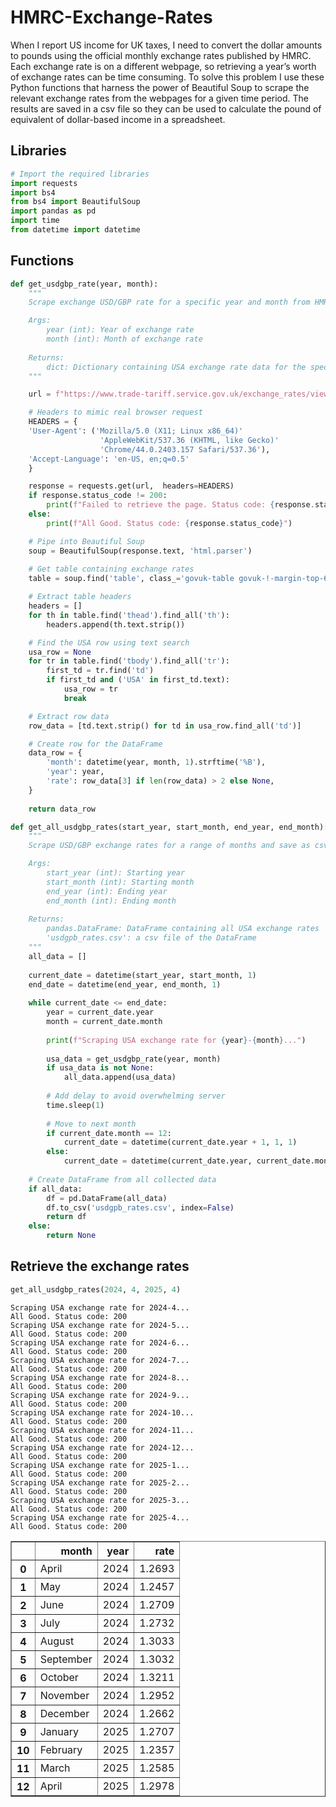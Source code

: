 # HMRC-Exchange-Rates
When I report US income for UK taxes, I need to convert the dollar amounts to pounds using the official monthly exchange rates published by HMRC. Each exchange rate is on a different webpage, so retrieving a year’s worth of exchange rates can be time consuming. To solve this problem I use these Python functions that harness the power of Beautiful Soup to scrape the relevant exchange rates from the webpages for a given time period. The results are saved in a csv file so they can be used to calculate the pound of equivalent of dollar-based income in a spreadsheet.

## Libraries


```python
# Import the required libraries
import requests
import bs4
from bs4 import BeautifulSoup
import pandas as pd
import time
from datetime import datetime
```

## Functions


```python
def get_usdgbp_rate(year, month):
    """
    Scrape exchange USD/GBP rate for a specific year and month from HMRC website

    Args:
        year (int): Year of exchange rate
        month (int): Month of exchange rate
        
    Returns:
        dict: Dictionary containing USA exchange rate data for the specified month
    """

    url = f"https://www.trade-tariff.service.gov.uk/exchange_rates/view/{year}-{month}"

    # Headers to mimic real browser request
    HEADERS = {
    'User-Agent': ('Mozilla/5.0 (X11; Linux x86_64)'
                    'AppleWebKit/537.36 (KHTML, like Gecko)'
                    'Chrome/44.0.2403.157 Safari/537.36'),
    'Accept-Language': 'en-US, en;q=0.5'
    }

    response = requests.get(url,  headers=HEADERS)
    if response.status_code != 200:
        print(f"Failed to retrieve the page. Status code: {response.status_code}")
    else:
        print(f"All Good. Status code: {response.status_code}")

    # Pipe into Beautiful Soup
    soup = BeautifulSoup(response.text, 'html.parser')
    
    # Get table containing exchange rates
    table = soup.find('table', class_='govuk-table govuk-!-margin-top-6')

    # Extract table headers
    headers = []
    for th in table.find('thead').find_all('th'):
        headers.append(th.text.strip())

    # Find the USA row using text search
    usa_row = None
    for tr in table.find('tbody').find_all('tr'):
        first_td = tr.find('td')
        if first_td and ('USA' in first_td.text):
            usa_row = tr
            break

    # Extract row data
    row_data = [td.text.strip() for td in usa_row.find_all('td')]

    # Create row for the DataFrame
    data_row = {
        'month': datetime(year, month, 1).strftime('%B'),
        'year': year,
        'rate': row_data[3] if len(row_data) > 2 else None,
    }
    
    return data_row
```


```python
def get_all_usdgbp_rates(start_year, start_month, end_year, end_month):
    """
    Scrape USD/GBP exchange rates for a range of months and save as csv

    Args:
        start_year (int): Starting year
        start_month (int): Starting month
        end_year (int): Ending year
        end_month (int): Ending month
        
    Returns:
        pandas.DataFrame: DataFrame containing all USA exchange rates
        'usdgpb_rates.csv': a csv file of the DataFrame
    """
    all_data = []
    
    current_date = datetime(start_year, start_month, 1)
    end_date = datetime(end_year, end_month, 1)
    
    while current_date <= end_date:
        year = current_date.year
        month = current_date.month
        
        print(f"Scraping USA exchange rate for {year}-{month}...")
        
        usa_data = get_usdgbp_rate(year, month)
        if usa_data is not None:
            all_data.append(usa_data)
        
        # Add delay to avoid overwhelming server
        time.sleep(1)
        
        # Move to next month
        if current_date.month == 12:
            current_date = datetime(current_date.year + 1, 1, 1)
        else:
            current_date = datetime(current_date.year, current_date.month + 1, 1)
    
    # Create DataFrame from all collected data
    if all_data:
        df = pd.DataFrame(all_data)
        df.to_csv('usdgpb_rates.csv', index=False)
        return df
    else:
        return None
```

## Retrieve the exchange rates


```python
get_all_usdgbp_rates(2024, 4, 2025, 4)
```

    Scraping USA exchange rate for 2024-4...
    All Good. Status code: 200
    Scraping USA exchange rate for 2024-5...
    All Good. Status code: 200
    Scraping USA exchange rate for 2024-6...
    All Good. Status code: 200
    Scraping USA exchange rate for 2024-7...
    All Good. Status code: 200
    Scraping USA exchange rate for 2024-8...
    All Good. Status code: 200
    Scraping USA exchange rate for 2024-9...
    All Good. Status code: 200
    Scraping USA exchange rate for 2024-10...
    All Good. Status code: 200
    Scraping USA exchange rate for 2024-11...
    All Good. Status code: 200
    Scraping USA exchange rate for 2024-12...
    All Good. Status code: 200
    Scraping USA exchange rate for 2025-1...
    All Good. Status code: 200
    Scraping USA exchange rate for 2025-2...
    All Good. Status code: 200
    Scraping USA exchange rate for 2025-3...
    All Good. Status code: 200
    Scraping USA exchange rate for 2025-4...
    All Good. Status code: 200



<table border="1" class="dataframe">
  <thead>
    <tr style="text-align: right;">
      <th></th>
      <th>month</th>
      <th>year</th>
      <th>rate</th>
    </tr>
  </thead>
  <tbody>
    <tr>
      <th>0</th>
      <td>April</td>
      <td>2024</td>
      <td>1.2693</td>
    </tr>
    <tr>
      <th>1</th>
      <td>May</td>
      <td>2024</td>
      <td>1.2457</td>
    </tr>
    <tr>
      <th>2</th>
      <td>June</td>
      <td>2024</td>
      <td>1.2709</td>
    </tr>
    <tr>
      <th>3</th>
      <td>July</td>
      <td>2024</td>
      <td>1.2732</td>
    </tr>
    <tr>
      <th>4</th>
      <td>August</td>
      <td>2024</td>
      <td>1.3033</td>
    </tr>
    <tr>
      <th>5</th>
      <td>September</td>
      <td>2024</td>
      <td>1.3032</td>
    </tr>
    <tr>
      <th>6</th>
      <td>October</td>
      <td>2024</td>
      <td>1.3211</td>
    </tr>
    <tr>
      <th>7</th>
      <td>November</td>
      <td>2024</td>
      <td>1.2952</td>
    </tr>
    <tr>
      <th>8</th>
      <td>December</td>
      <td>2024</td>
      <td>1.2662</td>
    </tr>
    <tr>
      <th>9</th>
      <td>January</td>
      <td>2025</td>
      <td>1.2707</td>
    </tr>
    <tr>
      <th>10</th>
      <td>February</td>
      <td>2025</td>
      <td>1.2357</td>
    </tr>
    <tr>
      <th>11</th>
      <td>March</td>
      <td>2025</td>
      <td>1.2585</td>
    </tr>
    <tr>
      <th>12</th>
      <td>April</td>
      <td>2025</td>
      <td>1.2978</td>
    </tr>
  </tbody>
</table>
</div>
